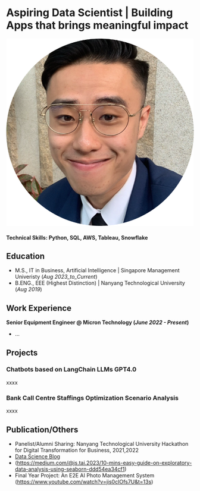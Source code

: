 # Aspiring Data Scientist | Building Apps that brings meaningful impact
![.](/assets/circle_headshot.png)

#### Technical Skills: Python, SQL, AWS, Tableau, Snowflake

## Education					       		
- M.S., IT in Business, Artificial Intelligence	| Singapore Management Univeristy (_Aug 2023_to_Current_)	 			        		
- B.ENG., EEE (Highest Distinction) | Nanyang Technological University (_Aug 2019_)

## Work Experience
**Senior Equipment Engineer @ Micron Technology (_June 2022 - Present_)**
- ... 

## Projects
### Chatbots based on LangChain LLMs GPT4.0
xxxx


### Bank Call Centre Staffings Optimization Scenario Analysis

xxxx



## Publication/Others
- Panelist/Alumni Sharing: Nanyang Technological University Hackathon for Digital Transformation for Business, 2021,2022
- [Data Science Blog](https://medium.com/@js.tai.2023)
- (https://medium.com/@js.tai.2023/10-mins-easy-guide-on-exploratory-data-analysis-using-seaborn-ddd54ea34cf1)
- Final Year Project: An E2E AI Photo Management System (https://www.youtube.com/watch?v=jis0cIOfs7U&t=13s)
